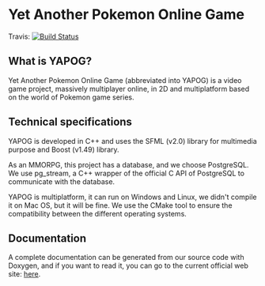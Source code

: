 Yet Another Pokemon Online Game
===============================

Travis: [![Build Status](https://secure.travis-ci.org/Noxalus/YAPOG.png?branch=travis)](http://travis-ci.org/Noxalus/YAPOG)

What is YAPOG?
--------------

Yet Another Pokemon Online Game (abbreviated into YAPOG)
is a video game project, massively multiplayer online,
in 2D and multiplatform based on the world of Pokemon game series.

Technical specifications
------------------------

YAPOG is developed in C++ and uses the SFML (v2.0) library for multimedia purpose and Boost (v1.49)
library.

As an MMORPG, this project has a database, and we choose PostgreSQL. We use pg_stream, a C++ wrapper of
the official C API of PostgreSQL to communicate with the database.

YAPOG is multiplatform, it can run on Windows and Linux,
we didn't compile it on Mac OS, but it will be fine.
We use the CMake tool to ensure the compatibility
between the different operating systems.

Documentation
-------------

A complete documentation can be generated from our source code with Doxygen, and if you want to read it,
you can go to the current official web site: [here][1].

[1]: http://yapog.free.fr/doc/index.html
